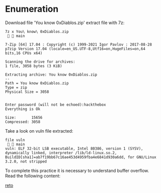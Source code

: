 # Enumeration

Download file 'You know 0xDiablos.zip' extract file with 7z:

```shell
7z x You\ know\ 0xDiablos.zip                                                                                                       main 

7-Zip [64] 17.04 : Copyright (c) 1999-2021 Igor Pavlov : 2017-08-28
p7zip Version 17.04 (locale=en_US.UTF-8,Utf16=on,HugeFiles=on,64 bits,16 CPUs x64)

Scanning the drive for archives:
1 file, 3058 bytes (3 KiB)

Extracting archive: You know 0xDiablos.zip
--
Path = You know 0xDiablos.zip
Type = zip
Physical Size = 3058

    
Enter password (will not be echoed):hackthebox
Everything is Ok

Size:       15656
Compressed: 3058
```

Take a look on vuln file extracted:
```shell
file vuln                                                                                                                           main 
vuln: ELF 32-bit LSB executable, Intel 80386, version 1 (SYSV), dynamically linked, interpreter /lib/ld-linux.so.2, BuildID[sha1]=ab7f19bb67c16ae453d4959fba4e6841d930a6dd, for GNU/Linux 3.2.0, not stripped
```

To complete this practice it is necessary to understand buffer overflow. Read the following content:

[reto](scripts/follow.md)
